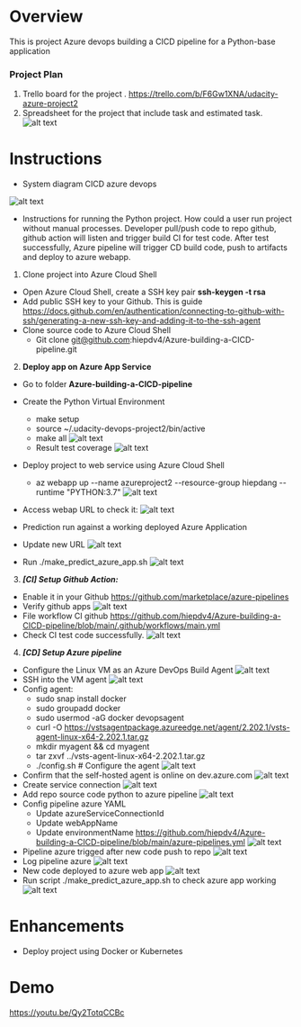 # Overview
This is project Azure devops building a CICD pipeline for a Python-base application
### Project Plan
1. Trello board for the project
  . https://trello.com/b/F6Gw1XNA/udacity-azure-project2
2. Spreadsheet for the project that include task and estimated task.
![alt text](https://github.com/hiepdv4/Azure-building-a-CICD-pipeline/blob/main/images/0.plan.png)

# Instructions
- System diagram CICD azure devops

![alt text](https://github.com/hiepdv4/Azure-building-a-CICD-pipeline/blob/main/images/18.diagram.png)
- Instructions for running the Python project. How could a user run project without manual processes. Developer pull/push code to repo github, github action will listen and trigger build CI for test code. After test successfully, Azure pipeline will trigger CD build code, push to artifacts and deploy to azure webapp.

1. Clone project into Azure Cloud Shell
- Open Azure Cloud Shell, create a SSH key pair **ssh-keygen -t rsa**
- Add public SSH key to your Github. This is guide https://docs.github.com/en/authentication/connecting-to-github-with-ssh/generating-a-new-ssh-key-and-adding-it-to-the-ssh-agent 
- Clone source code to Azure Cloud Shell
  - Git clone git@github.com:hiepdv4/Azure-building-a-CICD-pipeline.git
2. **Deploy app on Azure App Service**
- Go to folder **Azure-building-a-CICD-pipeline**
- Create the Python Virtual Environment
  - make setup
  - source ~/.udacity-devops-project2/bin/active
  - make all
![alt text](https://github.com/hiepdv4/Azure-building-a-CICD-pipeline/blob/main/images/1.setup_python_env.png)
  - Result test coverage
![alt text](https://github.com/hiepdv4/Azure-building-a-CICD-pipeline/blob/main/images/2.test_coverage.png)
- Deploy project to web service using Azure Cloud Shell
  - az webapp up --name azureproject2 --resource-group hiepdang --runtime "PYTHON:3.7"
![alt text](https://github.com/hiepdv4/Azure-building-a-CICD-pipeline/blob/main/images/3.azure_build_webapp.png)

- Access webap URL to check it:
![alt text](https://github.com/hiepdv4/Azure-building-a-CICD-pipeline/blob/main/images/21.pythonappv1.png)

- Prediction run against a working deployed Azure Application
- Update new URL 
![alt text](https://github.com/hiepdv4/Azure-building-a-CICD-pipeline/blob/main/images/4.update_make_predict_azure_app.png)
- Run ./make_predict_azure_app.sh
![alt text](https://github.com/hiepdv4/Azure-building-a-CICD-pipeline/blob/main/images/5.run_prediction_az.png)

3.  ***[CI] Setup Github Action:***
- Enable it in your Github https://github.com/marketplace/azure-pipelines
- Verify github apps
![alt text](https://github.com/hiepdv4/Azure-building-a-CICD-pipeline/blob/main/images/19.github_action1.png)
- File workflow CI github https://github.com/hiepdv4/Azure-building-a-CICD-pipeline/blob/main/.github/workflows/main.yml
- Check CI test code successfully.
![alt text](https://github.com/hiepdv4/Azure-building-a-CICD-pipeline/blob/main/images/17.github_action.png)
4.  ***[CD] Setup Azure pipeline***
- Configure the Linux VM as an Azure DevOps Build Agent
![alt text](https://github.com/hiepdv4/Azure-building-a-CICD-pipeline/blob/main/images/6.VM_agent.png)
- SSH into the VM agent
![alt text](https://github.com/hiepdv4/Azure-building-a-CICD-pipeline/blob/main/images/7.ssh_agent.png)
- Config agent:
  - sudo snap install docker
  - sudo groupadd docker
  - sudo usermod -aG docker devopsagent
  - curl -O https://vstsagentpackage.azureedge.net/agent/2.202.1/vsts-agent-linux-x64-2.202.1.tar.gz
  - mkdir myagent && cd myagent
  - tar zxvf ../vsts-agent-linux-x64-2.202.1.tar.gz
  - ./config.sh # Configure the agent
![alt text](https://github.com/hiepdv4/Azure-building-a-CICD-pipeline/blob/main/images/8.config_agent.png)
- Confirm that the self-hosted agent is online on dev.azure.com
![alt text](https://github.com/hiepdv4/Azure-building-a-CICD-pipeline/blob/main/images/9.agent_pool.png)
- Create service connection
![alt text](https://github.com/hiepdv4/Azure-building-a-CICD-pipeline/blob/main/images/10.service_connection.png)
- Add repo source code python to azure pipeline
![alt text](https://github.com/hiepdv4/Azure-building-a-CICD-pipeline/blob/main/images/11.add_repo_github.png)
- Config pipeline azure YAML
  - Update azureServiceConnectionId
  - Update webAppName
  - Update environmentName
https://github.com/hiepdv4/Azure-building-a-CICD-pipeline/blob/main/azure-pipelines.yml
![alt text](https://github.com/hiepdv4/Azure-building-a-CICD-pipeline/blob/main/images/12.azure_pipeline.png)
- Pipeline azure trigged after new code push to repo
![alt text](https://github.com/hiepdv4/Azure-building-a-CICD-pipeline/blob/main/images/13.az_pipeline.png)
- Log pipeline azure
![alt text](https://github.com/hiepdv4/Azure-building-a-CICD-pipeline/blob/main/images/14.deploy_webapp.png)
- New code deployed to azure web app
![alt text](https://github.com/hiepdv4/Azure-building-a-CICD-pipeline/blob/main/images/16.URL.png)
- Run script ./make_predict_azure_app.sh to check azure app working
![alt text](https://github.com/hiepdv4/Azure-building-a-CICD-pipeline/blob/main/images/15.test_app.png)

# Enhancements
- Deploy project using Docker or Kubernetes

# Demo
https://youtu.be/Qy2TotqCCBc








